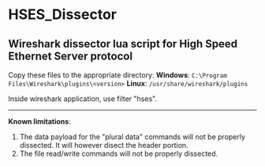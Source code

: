 # HSES_Dissector
Wireshark dissector lua script for High Speed Ethernet Server protocol
-------------------------

Copy these files to the appropriate directory:
**Windows**: `C:\Program Files\Wireshark\plugins\<version>`
**Linux**: `/usr/share/wireshark/plugins`

Inside wireshark application, use filter "hses".

-------------------------
**Known limitations**:

1. The data payload for the "plural data" commands will not be properly dissected. It will however disect the header portion.
1. The file read/write commands will not be properly dissected.
